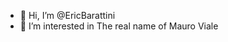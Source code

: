 - 👋 Hi, I’m @EricBarattini
- 👀 I’m interested in The real name of Mauro Viale 


<!---
EricBarattini/EricBarattini is a ✨ special ✨ repository because its `README.md` (this file) appears on your GitHub profile.
You can click the Preview link to take a look at your changes.
--->
